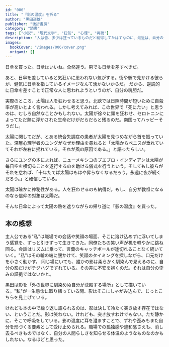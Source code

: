 ```yaml
---
id: "006"
title: "『影の温度』を折る"
author: "黒田道雄"
publisher: "後折書房"
category: "読書"
tags: ["小説", "現代文学", "狂気", "心理", "再読"]
description: "人は皆、多少は狂っているものだと納得してたはずなのに、最近は、自分の歪みがゆっくりと深くなっていて自分の狂気だけがひとり歩きしているような気がして、少し怖い。"
images:
  bookCover: "/images/006/cover.png"
  origami: []
---
```


日傘を買った。日傘はいいね。全然違う。男でも日傘を差すべきだ。 

あと、日傘を差していると気狂いに思われない気がする。街や駅で見かける彼らが、健気に日傘を指しているイメージなんて湧かないからだ。
だから、逆説的に日傘を差すことで正常な人に思われようというのが、自分の魂胆だ。

実際のところ、太陽は人を狂わせると思う。北欧では日照時間が短いために自殺率が高いとよく言われる。しかし考えてみれば、この世界で「死にたい」と思うのは、むしろ自然なことかもしれない。太陽が徐々に頭を狂わせ、セロトニンによってただ熱に浮かされた生命だけがだらだらと残るのだ。南国ってハッピーそうだし。

太陽に関してだが、とある統合失調症の患者が太陽を見つめながら首を振っていた。深層心理学者のユングがなぜか理由を尋ねると「太陽からペニスが垂れていてそれが左右に揺れている。それが風の原因である。」と語ったらしい。

さらにユングの本によれば、ニューメキシコのプエブロ・インディアンは太陽が毎日空を横切ることを遂行するのを助ける儀式を行うという。そしてもし彼らがそれを怠れば、「十年たてば太陽はもはや昇らなくなるだろう。永遠に夜が続くだろう。」と確信している。

太陽は確かに神秘性がある。人を狂わせるのも納得だ。もし、自分が教祖になるのなら信仰の対象は太陽だ。

そんな日傘によって太陽の熱を遮りながらの帰り道に『影の温度』を買った。

## 本の感想

主人公である"私"は職場での会話や笑顔の場面、そこに溶け込めずに浮いてしまう感覚を、ずっと引きずって生きてきた。同僚たちの笑い声が机を軽やかに跳ね回る。会話はリズムに乗って、言葉のキャッチボールが途切れることなく続いていく。"私"はその輪の端に腰かけて、笑顔のタイミングを探しながら、口元だけを小さく動かす。
同じ場にいても、誰かの影は柔らかく馴染んで見えるのに、自分の影だけがチグハグでずれている。その差に不安を抱くのだ。それは自分の歪みの証拠ではないかと。

黒田は影を「外の世界に馴染めぬ自分が沈殿する場所」として描いている。"私"が一生懸命に取り繕っている間、影はそこにしゃがみ込んで、じっとこちらを見上げている。

けれども本の中で繰り返し語られるのは、影は決して冷たく突き放す存在ではない、ということだ。影は笑わない。けれども、突き放すわけでもない。ただ静かに、そこで呼吸をしている。影の温度に耳を澄ますことで、ずれや歪みもまた自分を形づくる要素として受け止められる。職場での孤独感や違和感さえも、消し去るべきものではなく、自分の人間らしさを知らせる体温のようなものなのかもしれない。なるほどと思った。